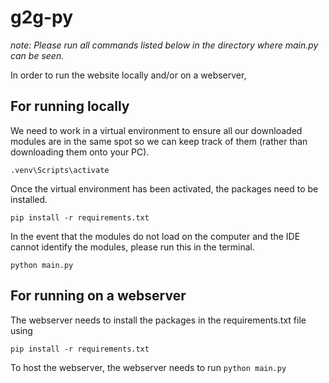 # g2g-py
*note: Please run all commands listed below in the directory where main.py can be seen.*

In order to run the website locally and/or on a webserver,


## For running locally

We need to work in a virtual environment to ensure all our downloaded modules are in the same spot so we can keep track of them (rather than downloading them onto your PC).

`
.venv\Scripts\activate
`

Once the virtual environment has been activated, the packages need to be installed.

`
pip install -r requirements.txt
`

In the event that the modules do not load on the computer and the IDE cannot identify the modules, please run this in the terminal.

`
python main.py
`

## For running on a webserver

The webserver needs to install the packages in the requirements.txt file using 

`
pip install -r requirements.txt
`

To host the webserver, the webserver needs to run
`
python main.py
`

